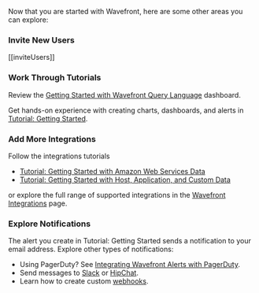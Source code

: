 Now that you are started with Wavefront, here are some other areas you can explore:

### Invite New Users

[[inviteUsers]]

### Work Through Tutorials

Review the [Getting Started with Wavefront Query Language](/dashboard/intro-to-ts-language) dashboard.

Get hands-on experience with creating charts, dashboards, and alerts in [Tutorial: Getting Started](https://community.wavefront.com/docs/DOC-1248).


### Add More Integrations

Follow the integrations tutorials

- [Tutorial: Getting Started with Amazon Web Services Data](https://community.wavefront.com/docs/DOC-1280)
- [Tutorial: Getting Started with Host, Application, and Custom Data](https://community.wavefront.com/docs/DOC-1281)

or explore the full range of supported integrations in the [Wavefront Integrations](https://community.wavefront.com/docs/DOC-1275) page.

### Explore Notifications

The alert you create in Tutorial: Getting Started sends a notification to your email address. Explore other types of notifications:

- Using PagerDuty? See [Integrating Wavefront Alerts with PagerDuty](https://community.wavefront.com/docs/DOC-1056).
- Send messages to [Slack](https://community.wavefront.com/docs/DOC-1183) or [HipChat](https://community.wavefront.com/docs/DOC-1055).
- Learn how to create custom [webhooks](https://community.wavefront.com/docs/DOC-1054).